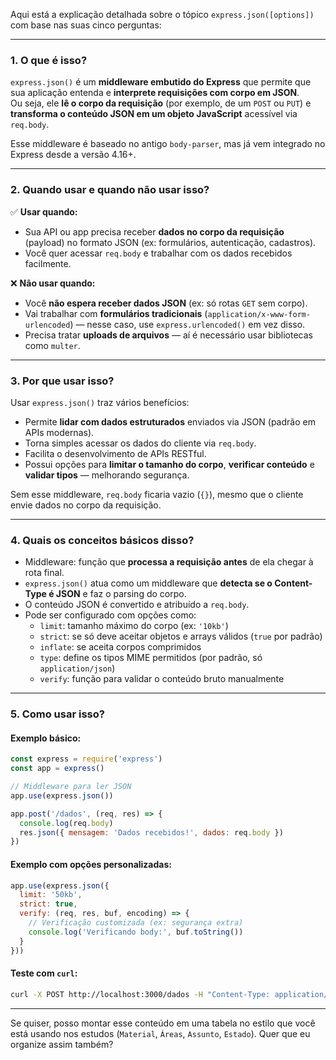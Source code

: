 Aqui está a explicação detalhada sobre o tópico `express.json([options])` com base nas suas cinco perguntas:

---

### **1. O que é isso?**

`express.json()` é um **middleware embutido do Express** que permite que sua aplicação entenda e **interprete requisições com corpo em JSON**.  
Ou seja, ele **lê o corpo da requisição** (por exemplo, de um `POST` ou `PUT`) e **transforma o conteúdo JSON em um objeto JavaScript** acessível via `req.body`.

Esse middleware é baseado no antigo `body-parser`, mas já vem integrado no Express desde a versão 4.16+.

---

### **2. Quando usar e quando não usar isso?**

✅ **Usar quando:**
- Sua API ou app precisa receber **dados no corpo da requisição** (payload) no formato JSON (ex: formulários, autenticação, cadastros).
- Você quer acessar `req.body` e trabalhar com os dados recebidos facilmente.

❌ **Não usar quando:**
- Você **não espera receber dados JSON** (ex: só rotas `GET` sem corpo).
- Vai trabalhar com **formulários tradicionais** (`application/x-www-form-urlencoded`) — nesse caso, use `express.urlencoded()` em vez disso.
- Precisa tratar **uploads de arquivos** — aí é necessário usar bibliotecas como `multer`.

---

### **3. Por que usar isso?**

Usar `express.json()` traz vários benefícios:
- Permite **lidar com dados estruturados** enviados via JSON (padrão em APIs modernas).
- Torna simples acessar os dados do cliente via `req.body`.
- Facilita o desenvolvimento de APIs RESTful.
- Possui opções para **limitar o tamanho do corpo**, **verificar conteúdo** e **validar tipos** — melhorando segurança.

Sem esse middleware, `req.body` ficaria vazio (`{}`), mesmo que o cliente envie dados no corpo da requisição.

---

### **4. Quais os conceitos básicos disso?**

- Middleware: função que **processa a requisição antes** de ela chegar à rota final.
- `express.json()` atua como um middleware que **detecta se o Content-Type é JSON** e faz o parsing do corpo.
- O conteúdo JSON é convertido e atribuído a `req.body`.
- Pode ser configurado com opções como:
  - `limit`: tamanho máximo do corpo (ex: `'10kb'`)
  - `strict`: se só deve aceitar objetos e arrays válidos (`true` por padrão)
  - `inflate`: se aceita corpos comprimidos
  - `type`: define os tipos MIME permitidos (por padrão, só `application/json`)
  - `verify`: função para validar o conteúdo bruto manualmente

---

### **5. Como usar isso?**

#### **Exemplo básico:**
```js
const express = require('express')
const app = express()

// Middleware para ler JSON
app.use(express.json())

app.post('/dados', (req, res) => {
  console.log(req.body)
  res.json({ mensagem: 'Dados recebidos!', dados: req.body })
})
```

#### **Exemplo com opções personalizadas:**
```js
app.use(express.json({
  limit: '50kb',
  strict: true,
  verify: (req, res, buf, encoding) => {
    // Verificação customizada (ex: segurança extra)
    console.log('Verificando body:', buf.toString())
  }
}))
```

#### **Teste com `curl`:**
```bash
curl -X POST http://localhost:3000/dados -H "Content-Type: application/json" -d '{"nome":"João","idade":30}'
```

---

Se quiser, posso montar esse conteúdo em uma tabela no estilo que você está usando nos estudos (`Material`, `Áreas`, `Assunto`, `Estado`). Quer que eu organize assim também?